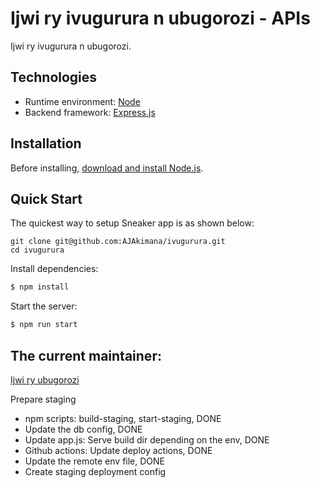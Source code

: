 # Ijwi ry ivugurura n ubugorozi - APIs

Ijwi ry ivugurura n ubugorozi.

## Technologies

- Runtime environment: [Node](https://nodejs.org/)
- Backend framework: [Express.js](https://expressjs.com/)

## Installation

Before installing, [download and install Node.js](https://nodejs.org/en/download/).

## Quick Start

The quickest way to setup Sneaker app is as shown below:

```
git clone git@github.com:AJAkimana/ivugurura.git
cd ivugurura
```

Install dependencies:

```bash
$ npm install
```

Start the server:

```bash
$ npm run start
```

## The current maintainer:

[Ijwi ry ubugorozi](http://www.reformationvoice.org)

Prepare staging

- npm scripts: build-staging, start-staging, DONE
- Update the db config, DONE
- Update app.js: Serve build dir depending on the env, DONE
- Github actions: Update deploy actions, DONE
- Update the remote env file, DONE
- Create staging deployment config
